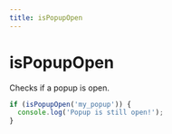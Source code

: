 ```yaml
---
title: isPopupOpen
---
```


# isPopupOpen

Checks if a popup is open.

```jsx
if (isPopupOpen('my_popup')) {
  console.log('Popup is still open!');
}
```